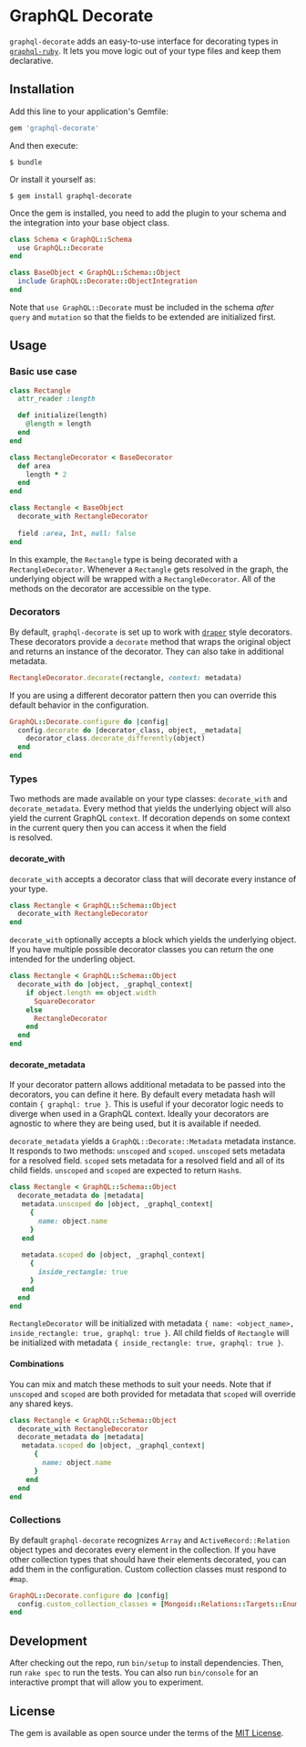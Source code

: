 # GraphQL Decorate

`graphql-decorate` adds an easy-to-use interface for decorating types in [`graphql-ruby`](https://github.com/rmosolgo/graphql-ruby). It lets 
you move logic out of your type files and keep them declarative. 

## Installation

Add this line to your application's Gemfile:

```ruby
gem 'graphql-decorate'
```

And then execute:

    $ bundle

Or install it yourself as:

    $ gem install graphql-decorate

Once the gem is installed, you need to add the plugin to  your schema and the integration into 
your base object class. 
```ruby
class Schema < GraphQL::Schema
  use GraphQL::Decorate
end

class BaseObject < GraphQL::Schema::Object
  include GraphQL::Decorate::ObjectIntegration
end
```
Note that `use GraphQL::Decorate` must be included in the schema _after_ `query` and `mutation` 
so that the fields to be extended are initialized first.

## Usage

### Basic use case
```ruby
class Rectangle
  attr_reader :length

  def initialize(length)
    @length = length
  end
end

class RectangleDecorator < BaseDecorator
  def area
    length * 2
  end
end

class Rectangle < BaseObject
  decorate_with RectangleDecorator
  
  field :area, Int, null: false
end
```
In this example, the `Rectangle` type is being decorated with a `RectangleDecorator`. Whenever a 
`Rectangle` gets resolved in the graph, the underlying object will be wrapped with a 
`RectangleDecorator`. All of the methods on the decorator are accessible on the type.

### Decorators
By default, `graphql-decorate` is set up to work with [`draper`](https://github.com/drapergem/draper) style decorators. These decorators 
provide a `decorate` method that wraps the original object and returns an instance of the 
decorator. They can also take in additional metadata.
```ruby
RectangleDecorator.decorate(rectangle, context: metadata)
```
If you are using a different decorator pattern then you can override this default behavior in 
the configuration.
```ruby
GraphQL::Decorate.configure do |config|
  config.decorate do |decorator_class, object, _metadata|
    decorator_class.decorate_differently(object)
  end
end
```

### Types
Two methods are made available on your type classes: `decorate_with` and `decorate_metadata`. 
Every method that yields the underlying object will also yield the current GraphQL `context`. 
If decoration depends on some context in the current query then you can access it when the field  
is resolved.

#### decorate_with
`decorate_with` accepts a decorator class that will decorate every instance of your type.
```ruby
class Rectangle < GraphQL::Schema::Object
  decorate_with RectangleDecorator
end
```

`decorate_with` optionally accepts a block which yields the underlying object. If you have multiple 
possible decorator classes you can return the one intended for the underling object.
```ruby
class Rectangle < GraphQL::Schema::Object
  decorate_with do |object, _graphql_context|
    if object.length == object.width
      SquareDecorator
    else
      RectangleDecorator
    end
  end
end
```

#### decorate_metadata
If your decorator pattern allows additional metadata to be passed into the decorators, you can 
define it here. By default every metadata hash will contain `{ graphql: true }`. This is 
useful if your decorator logic needs to diverge when used in a GraphQL context. Ideally your 
decorators are agnostic to where they are being used, but it is available if needed.

`decorate_metadata` yields a `GraphQL::Decorate::Metadata` metadata instance. It responds to two 
methods: `unscoped` and `scoped`. `unscoped` sets metadata for a resolved field. `scoped` sets 
metadata for a resolved field and all of its child fields. `unscoped` and `scoped` are expected 
to return `Hash`s.

```ruby
class Rectangle < GraphQL::Schema::Object
  decorate_metadata do |metadata| 
   metadata.unscoped do |object, _graphql_context| 
     { 
       name: object.name
     }
   end
   
   metadata.scoped do |object, _graphql_context|
     {
       inside_rectangle: true
     }
   end
  end
end
```
`RectangleDecorator` will be initialized with metadata `{ name: <object_name>,
inside_rectangle: true, graphql: true }`. All child fields of `Rectangle` will be initialized 
with metadata `{ inside_rectangle: true, graphql: true }`.

#### Combinations
You can mix and match these methods to suit your needs. Note that if `unscoped` and 
`scoped` are both provided for metadata that `scoped` will override any shared keys.
```ruby
class Rectangle < GraphQL::Schema::Object
  decorate_with RectangleDecorator
  decorate_metadata do |metadata|
   metadata.scoped do |object, _graphql_context|
      {
        name: object.name
      } 
    end
  end
end
```

### Collections
By default `graphql-decorate` recognizes `Array` and `ActiveRecord::Relation` object types and 
decorates every element in the collection. If you have other collection types that should have 
their elements decorated, you can add them in the configuration. Custom collection classes must 
respond to `#map`.
```ruby
GraphQL::Decorate.configure do |config|
  config.custom_collection_classes = [Mongoid::Relations::Targets::Enumerable]
end
```

## Development

After checking out the repo, run `bin/setup` to install dependencies. Then, run `rake spec` to 
run the tests. You can also run `bin/console` for an interactive prompt that will allow you to 
experiment.

## License

The gem is available as open source under the terms of the 
[MIT License](https://opensource.org/licenses/MIT).
